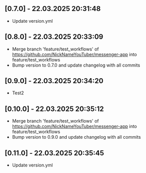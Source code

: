 ## [0.7.0] - 22.03.2025 20:31:48

- Update version.yml

## [0.8.0] - 22.03.2025 20:33:09

- Merge branch 'feature/test_workflows' of https://github.com/NickNameYouTuber/messenger-app into feature/test_workflows
- Bump version to 0.7.0 and update changelog with all commits

## [0.9.0] - 22.03.2025 20:34:20

- Test2

## [0.10.0] - 22.03.2025 20:35:12

- Merge branch 'feature/test_workflows' of https://github.com/NickNameYouTuber/messenger-app into feature/test_workflows
- Bump version to 0.9.0 and update changelog with all commits

## [0.11.0] - 22.03.2025 20:35:45

- Update version.yml

